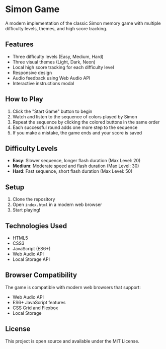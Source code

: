 # Simon Game

A modern implementation of the classic Simon memory game with multiple difficulty levels, themes, and high score tracking.

## Features

- Three difficulty levels (Easy, Medium, Hard)
- Three visual themes (Light, Dark, Neon)
- Local high score tracking for each difficulty level
- Responsive design
- Audio feedback using Web Audio API
- Interactive instructions modal

## How to Play

1. Click the "Start Game" button to begin
2. Watch and listen to the sequence of colors played by Simon
3. Repeat the sequence by clicking the colored buttons in the same order
4. Each successful round adds one more step to the sequence
5. If you make a mistake, the game ends and your score is saved

## Difficulty Levels

- **Easy**: Slower sequence, longer flash duration (Max Level: 20)
- **Medium**: Moderate speed and flash duration (Max Level: 30)
- **Hard**: Fast sequence, short flash duration (Max Level: 50)

## Setup

1. Clone the repository
2. Open `index.html` in a modern web browser
3. Start playing!

## Technologies Used

- HTML5
- CSS3
- JavaScript (ES6+)
- Web Audio API
- Local Storage API

## Browser Compatibility

The game is compatible with modern web browsers that support:
- Web Audio API
- ES6+ JavaScript features
- CSS Grid and Flexbox
- Local Storage

## License

This project is open source and available under the MIT License.